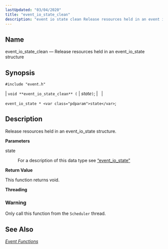 ```yaml
---
lastUpdated: "03/04/2020"
title: "event_io_state_clean"
description: "event io state clean Release resources held in an event io state structure void event io state clean state event io state state Release resources held in an event io state structure state For a description of this data type see Section 68 50 event io state This function returns..."
---
```


<a name="apis.event_io_state_clean"></a> 
## Name

event_io_state_clean — Release resources held in an event_io_state structure

## Synopsis

`#include "event.h"`

| `void **event_io_state_clean** (` | <var class="pdparam">state</var>`)`; |   |

`event_io_state * <var class="pdparam">state</var>`;<a name="idp51673696"></a> 
## Description

Release resources held in an event_io_state structure.

**<a name="idp51674928"></a> Parameters**

<dl class="variablelist">

<dt>state</dt>

<dd>

For a description of this data type see [“event_io_state”](/momentum/3/3-api/structs-event-io-state)

</dd>

</dl>

**<a name="idp51678240"></a> Return Value**

This function returns void.

**<a name="idp51679152"></a> Threading**
### Warning

Only call this function from the `Scheduler` thread.

<a name="idp51681456"></a> 
## See Also

[*Event Functions*](/momentum/3/3-api/event)